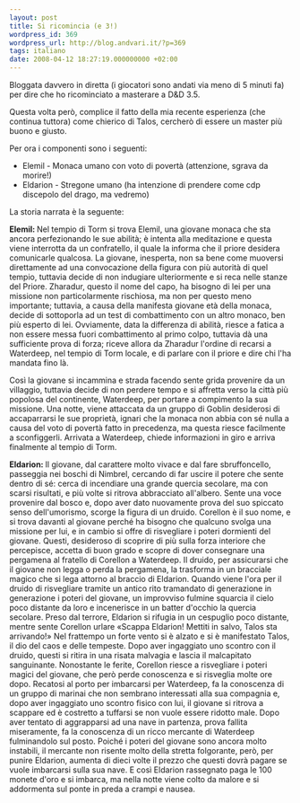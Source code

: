 ```yaml
---
layout: post
title: Si ricomincia (e 3!)
wordpress_id: 369
wordpress_url: http://blog.andvari.it/?p=369
tags: italiano
date: 2008-04-12 18:27:19.000000000 +02:00
---
```

Bloggata davvero in diretta (i giocatori sono andati via meno di 5 minuti fa) per dire che ho ricominciato a masterare a D&amp;D 3.5.

Questa volta però, complice il fatto della mia recente esperienza (che continua tuttora) come chierico di Talos, cercherò di essere un master più buono e giusto.

Per ora i componenti sono i seguenti:
<ul>
	<li>Elemil - Monaca umano con voto di povertà (attenzione, sgrava da morire!)</li>
	<li>Eldarion - Stregone umano (ha intenzione di prendere come cdp discepolo del drago, ma vedremo)</li>
</ul>
La storia narrata è la seguente:

<!--more-->

<strong>Elemil: </strong>Nel tempio di Torm si trova Elemil, una giovane monaca che sta ancora perfezionando le sue abilità; è intenta alla meditazione e questa viene interrotta da un confratello, il quale la informa che il priore desidera comunicarle qualcosa. La giovane, inesperta, non sa bene come muoversi direttamente ad una convocazione della figura con più autorità di quel tempio, tuttavia decide di non indugiare ulteriormente e si reca nelle stanze del Priore. Zharadur, questo il nome del capo, ha bisogno di lei per una missione non particolarmente rischiosa, ma non per questo meno importante; tuttavia, a causa della manifesta giovane età della monaca, decide di sottoporla ad un test di combattimento con un altro monaco, ben più esperto di lei. Ovviamente, data la differenza di abilità, riesce a fatica a non essere messa fuori combattimento al primo colpo, tuttavia dà una sufficiente prova di forza; riceve allora da Zharadur l'ordine di recarsi a Waterdeep, nel tempio di Torm locale, e di parlare con il priore e dire chi l'ha mandata fino là.

Così la giovane si incammina e strada facendo sente grida provenire da un villaggio, tuttavia decide di non perdere tempo e si affretta verso la città più popolosa del continente, Waterdeep, per portare a compimento la sua missione. Una notte, viene attaccata da un gruppo di Goblin desiderosi di accaparrarsi le sue proprietà, ignari che la monaca non abbia con sé nulla a causa del voto di povertà fatto in precedenza, ma questa riesce facilmente a sconfiggerli. Arrivata a Waterdeep, chiede informazioni in giro e arriva finalmente al tempio di Torm.

<strong>Eldarion: </strong>Il giovane, dal carattere molto vivace e dal fare sbruffoncello, passeggia nei boschi di Nimbrel, cercando di far uscire il potere che sente dentro di sé: cerca di incendiare una grande quercia secolare, ma con scarsi risultati, e più volte si ritrova abbracciato all'albero. Sente una voce provenire dal bosco e, dopo aver dato nuovamente prova del suo spiccato senso dell'umorismo, scorge la figura di un druido. Corellon è il suo nome, e si trova davanti al giovane perché ha bisogno che qualcuno svolga una missione per lui, e in cambio si offre di risvegliare i poteri dormienti del giovane. Questi, desideroso di scoprire di più sulla forza interiore che percepisce, accetta di buon grado e scopre di dover consegnare una pergamena al fratello di Corellon a Waterdeep. Il druido, per assicurarsi che il giovane non legga o perda la pergamena, la trasforma in un bracciale magico che si lega attorno al braccio di Eldarion. Quando viene l'ora per il druido di risvegliare tramite un antico rito tramandato di generazione in generazione i poteri del giovane, un improvviso fulmine squarcia il cielo poco distante da loro e incenerisce in un batter d'occhio la quercia secolare. Preso dal terrore, Eldarion si rifugia in un cespuglio poco distante, mentre sente Corellon urlare «Scappa Eldarion! Mettiti in salvo, Talos sta arrivando!» Nel frattempo un forte vento si è alzato e si è manifestato Talos, il dio del caos e delle tempeste. Dopo aver ingaggiato uno scontro con il druido, questi si ritira in una risata malvagia e lascia il malcapitato sanguinante. Nonostante le ferite, Corellon riesce a risvegliare i poteri magici del giovane, che però perde conoscenza e si risveglia molte ore dopo. Recatosi al porto per imbarcarsi per Waterdeep, fa la conoscenza di un gruppo di marinai che non sembrano interessati alla sua compagnia e, dopo aver ingaggiato uno scontro fisico con lui, il giovane si ritrova a scappare ed è costretto a tuffarsi se non vuole essere ridotto male. Dopo aver tentato di aggrapparsi ad una nave in partenza, prova fallita miseramente, fa la conoscenza di un ricco mercante di Waterdeep fulminandolo sul posto. Poiché i poteri del giovane sono ancora molto instabili, il mercante non risente molto della stretta folgorante, però, per punire Eldarion, aumenta di dieci volte il prezzo che questi dovrà pagare se vuole imbarcarsi sulla sua nave. E così Eldarion rassegnato paga le 100 monete d'oro e si imbarca, ma nella notte viene colto da malore e si addormenta sul ponte in preda a crampi e nausea.
